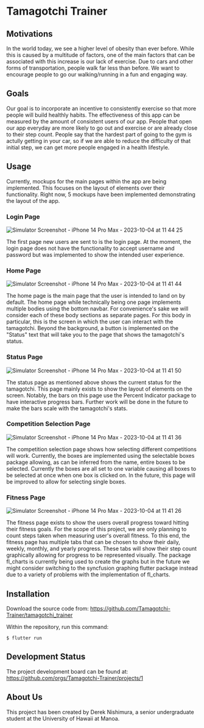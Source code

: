 # Tamagotchi Trainer

## Motivations
In the world today, we see a higher level of obesity than ever before. While this is caused by a multitude of factors, one of the main factors that can be associated with this increase is our lack of exercise. Due to cars and other forms of transportation, people walk far less than before. We want to encourage people to go our walking/running in a fun and engaging way.

## Goals
Our goal is to incorporate an incentive to consistently exercise so that more people will build healthly habits. The effectiveness of this app can be measured by the amount of consistent users of our app. People that open our app everyday are more likely to go out and exercise or are already close to their step count. People say that the hardest part of going to the gym is actully getting in your car, so if we are able to reduce the difficulty of that initial step, we can get more people engaged in a health lifestyle.

## Usage
Currently, mockups for the main pages within the app are being implemented. This focuses on the layout of elements over their functionality. Right now, 5 mockups have been implemented demonstrating the layout of the app.

### Login Page

![Simulator Screenshot - iPhone 14 Pro Max - 2023-10-04 at 11 44 25](https://github.com/Tamagotchi-Trainer/tamagotchi-trainer.github.io/assets/112514272/1259e575-705b-40ad-bdd7-a79992495fe6)

The first page new users are sent to is the login page. At the moment, the login page does not have the functionality to accept username and password but was implemented to show the intended user experience.

### Home Page

![Simulator Screenshot - iPhone 14 Pro Max - 2023-10-04 at 11 41 44](https://github.com/Tamagotchi-Trainer/tamagotchi-trainer.github.io/assets/112514272/d6daf803-11cb-42d0-a76c-312283170ae5)

The home page is the main page that the user is intended to land on by default. The home page while technically being one page implements multiple bodies using the bottom navbar. For convenience's sake we will consider each of these body sections as separate pages. For this body in particular, this is the screen in which the user can interact with the tamagotchi. Beyond the background, a button is implemented on the "Status" text that will take you to the page that shows the tamagotchi's status.

### Status Page

![Simulator Screenshot - iPhone 14 Pro Max - 2023-10-04 at 11 41 50](https://github.com/Tamagotchi-Trainer/tamagotchi-trainer.github.io/assets/112514272/3893c77b-d9af-4af0-9d48-64e6b462c431)

The status page as mentioned above shows the current status for the tamagotchi. This page mainly exists to show the layout of elements on the screen. Notably, the bars on this page use the Percent Indicator package to have interactive progress bars. Further work will be done in the future to make the bars scale with the tamagotchi's stats.

### Competition Selection Page

![Simulator Screenshot - iPhone 14 Pro Max - 2023-10-04 at 11 41 36](https://github.com/Tamagotchi-Trainer/tamagotchi-trainer.github.io/assets/112514272/f46a96ca-e378-4994-a81b-5fa774d42d4f)

The competition selection page shows how selecting different competitions will work. Currently, the boxes are implemented using the selectable boxes package allowing, as can be inferred from the name, entire boxes to be selected. Currently the boxes are all set to one variable causing all boxes to be selected at once when one box is clicked on. In the future, this page will be improved to allow for selecting single boxes.

### Fitness Page

![Simulator Screenshot - iPhone 14 Pro Max - 2023-10-04 at 11 41 26](https://github.com/Tamagotchi-Trainer/tamagotchi-trainer.github.io/assets/112514272/ce314f10-d1c2-42ab-8eb5-fb41547f3f38)

The fitness page exists to show the users overall progress toward hitting their fitness goals. For the scope of this project, we are only planning to count steps taken when measuring user's overall fitness. To this end, the fitness page has multiple tabs that can be chosen to show their daily, weekly, monthly, and yearly progress. These tabs will show their step count graphically allowing for progress to be represented visually. The package fl_charts is currently being used to create the graphs but in the future we might consider switching to the syncfusion graphing flutter package instead due to a variety of problems with the implementation of fl_charts.

## Installation
Download the source code from: https://github.com/Tamagotchi-Trainer/tamagotchi_trainer

Within the repository, run this command:
```
$ flutter run
```

## Development Status
The project development board can be found at: https://github.com/orgs/Tamagotchi-Trainer/projects/1

## About Us
This project has been created by Derek Nishimura, a senior undergraduate student at the University of Hawaii at Manoa.
